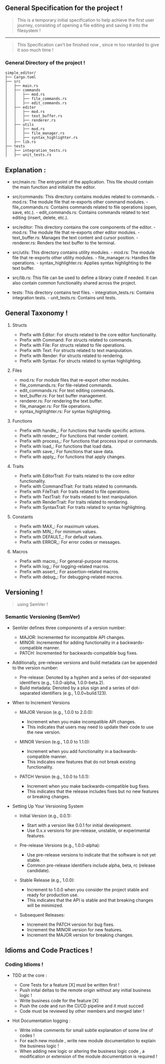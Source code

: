 ## General Specification for the project !   
> This is a temporary initial specification to help achieve the first user journey, consisting of opening a file editing and saving it into the filesystem !    
--- 
> This Specification can't be finished now , since m too retarded to give it soo much time !   

### General Directory of the project !   
``` 
simple_editor/
├── Cargo.toml
├── src
│   ├── main.rs
│   ├── commands
│   │   ├── mod.rs
│   │   ├── file_commands.rs
│   │   ├── edit_commands.rs
│   ├── editor
│   │   ├── mod.rs
│   │   ├── text_buffer.rs
│   │   ├── renderer.rs
│   ├── utils
│   │   ├── mod.rs
│   │   ├── file_manager.rs
│   │   ├── syntax_highlighter.rs
│   ├── lib.rs
├── tests
│   ├── integration_tests.rs
│   ├── unit_tests.rs
```

## Explanation :   

- src/main.rs: The entrypoint of the application. This file should contain the main function and initialize the editor.

- src/commands: This directory contains modules related to commands.
        - mod.rs: The module file that re-exports other command modules.
        - file_commands.rs: Contains commands related to file operations (open, save, etc.).
        - edit_commands.rs: Contains commands related to text editing (insert, delete, etc.).

- src/editor: This directory contains the core components of the editor.
        - mod.rs: The module file that re-exports other editor modules.
        - text_buffer.rs: Manages the text content and cursor position.
        - renderer.rs: Renders the text buffer to the terminal.

- src/utils: This directory contains utility modules.
        - mod.rs: The module file that re-exports other utility modules.
        - file_manager.rs: Handles file operations.
        - syntax_highlighter.rs: Applies syntax highlighting to the text buffer.

- src/lib.rs: This file can be used to define a library crate if needed. It can also contain common functionality shared across the project.

- tests: This directory contains test files.
        - integration_tests.rs: Contains integration tests.
        - unit_tests.rs: Contains unit tests.

## General Taxonomy ! 

1. Structs

    - Prefix with Editor: For structs related to the core editor functionality.
    - Prefix with Command: For structs related to commands.
    - Prefix with File: For structs related to file operations.
    - Prefix with Text: For structs related to text manipulation.
    - Prefix with Render: For structs related to rendering.
    - Prefix with Syntax: For structs related to syntax highlighting.

2. Files

    - mod.rs: For module files that re-export other modules.
    - file_commands.rs: For file-related commands.
    - edit_commands.rs: For text editing commands.
    - text_buffer.rs: For text buffer management.
    - renderer.rs: For rendering the text buffer.
    - file_manager.rs: For file operations.
    - syntax_highlighter.rs: For syntax highlighting.

3. Functions

    - Prefix with handle_: For functions that handle specific actions.
    - Prefix with render_: For functions that render content.
    - Prefix with process_: For functions that process input or commands.
    - Prefix with load_: For functions that load data.
    - Prefix with save_: For functions that save data.
    - Prefix with apply_: For functions that apply changes.

4. Traits

    - Prefix with EditorTrait: For traits related to the core editor functionality.
    - Prefix with CommandTrait: For traits related to commands.
    - Prefix with FileTrait: For traits related to file operations.
    - Prefix with TextTrait: For traits related to text manipulation.
    - Prefix with RenderTrait: For traits related to rendering.
    - Prefix with SyntaxTrait: For traits related to syntax highlighting.

5. Constants

    - Prefix with MAX_: For maximum values.
    - Prefix with MIN_: For minimum values.
    - Prefix with DEFAULT_: For default values.
    - Prefix with ERROR_: For error codes or messages.

6. Macros

    - Prefix with macro_: For general-purpose macros.
    - Prefix with log_: For logging-related macros.
    - Prefix with assert_: For assertion-related macros.
    - Prefix with debug_: For debugging-related macros.

## Versioning ! 
> using SemVer !   
### Semantic Versioning (SemVer)

- SemVer defines three components of a version number:

    - MAJOR: Incremented for incompatible API changes.
    - MINOR: Incremented for adding functionality in a backwards-compatible manner.
    - PATCH: Incremented for backwards-compatible bug fixes.

- Additionally, pre-release versions and build metadata can be appended to the version number:

    - Pre-release: Denoted by a hyphen and a series of dot-separated identifiers (e.g., 1.0.0-alpha, 1.0.0-beta.2).
    - Build metadata: Denoted by a plus sign and a series of dot-separated identifiers (e.g., 1.0.0+build.123).

- When to Increment Versions

    - MAJOR Version (e.g., 1.0.0 to 2.0.0):
        - Increment when you make incompatible API changes.
        - This indicates that users may need to update their code to use the new version.

    - MINOR Version (e.g., 1.0.0 to 1.1.0):
        - Increment when you add functionality in a backwards-compatible manner.
        - This indicates new features that do not break existing functionality.

    - PATCH Version (e.g., 1.0.0 to 1.0.1):
        - Increment when you make backwards-compatible bug fixes.
        - This indicates that the release includes fixes but no new features or breaking changes.

- Setting Up Your Versioning System

    - Initial Version (e.g., 0.0.1):
        - Start with a version like 0.0.1 for initial development.
        - Use 0.x.x versions for pre-release, unstable, or experimental features.

    - Pre-release Versions (e.g., 1.0.0-alpha):
        - Use pre-release versions to indicate that the software is not yet stable.
        - Common pre-release identifiers include alpha, beta, rc (release candidate).

    - Stable Release (e.g., 1.0.0):
        - Increment to 1.0.0 when you consider the project stable and ready for production use.
        - This indicates that the API is stable and that breaking changes will be minimized.

    - Subsequent Releases:
        - Increment the PATCH version for bug fixes.
        - Increment the MINOR version for new features.
        - Increment the MAJOR version for breaking changes.

## Idioms and Code Practices !  
### Coding Idioms ! 

- TDD at the core : 
  - Core Tests for a feature [X] must be written first ! 
  - Push inital deltas to the remote origin without any initial business logic ! 
  - Write business code for the feature [X] 
  - Push the code and run the CI/CD pipeline and it must succed 
  - Code must be reviewed by other members and merged later ! 

- Hot Documentation logging : 
  - Write inline comments for small subtle explanation of some line of codes !  
  - For each new module , write new module documentation to explain the business logic !   
  - When adding new logic or altering the business logic code , a modification or extension of the module documentation is required !
